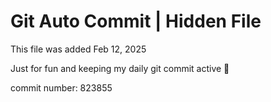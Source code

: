 # Git Auto Commit | Hidden File

This file was added Feb 12, 2025

Just for fun and keeping my daily git commit active 🤪

commit number: 823855
